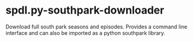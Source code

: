 # spdl.py-southpark-downloader
Download full south park seasons and episodes. Provides a command line interface and can also be imported as a python southpark library.
